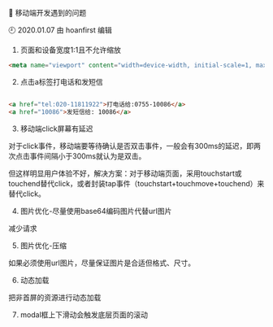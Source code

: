 🐾 移动端开发遇到的问题

🕘 2020.01.07 由 hoanfirst 编辑


1. 页面和设备宽度1:1且不允许缩放

```html
<meta name="viewport" content="width=device-width, initial-scale=1, maximum-scale=1,minimum-scale=1,user-scalable=no">
```



2. 点击a标签打电话和发短信

```html

<a href="tel:020-11811922">打电话给:0755-10086</a>
<a href="10086">发短信给: 10086</a>

```



3. 移动端click屏幕有延迟

对于click事件，移动端要等待确认是否双击事件，一般会有300ms的延迟，即两次点击事件间隔小于300ms就认为是双击。

但这样明显用户体验不好，解决方案：对于移动端页面，采用touchstart或touchend替代click，或者封装tap事件（touchstart+touchmove+touchend）来替代click。



4. 图片优化-尽量使用base64编码图片代替url图片

减少请求



5. 图片优化-压缩

如果必须使用url图片，尽量保证图片是合适但格式、尺寸。



6. 动态加载

把非首屏的资源进行动态加载


7. modal框上下滑动会触发底层页面的滚动




